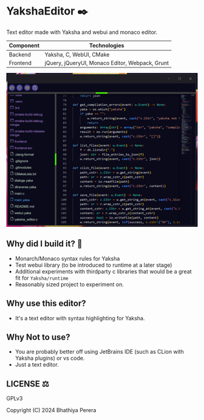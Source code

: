 # YakshaEditor ✒️

Text editor made with Yaksha and webui and monaco editor.

| Component | Technologies                                    |
|-----------|-------------------------------------------------|
| Backend   | Yaksha, C, WebUI, CMake                         |
| Frontend  | jQuery, jQueryUI, Monaco Editor, Webpack, Grunt |

![YakshaEditor](https://github.com/YakshaLang/YakshaEditor/blob/main/screenshot.png)

## Why did I build it? 🤔

- Monarch/Monaco syntax rules for Yaksha
- Test webui library (to be introduced to runtime at a later stage)
- Additional experiments with thirdparty c libraries that would be a great fit for `Yaksha/runtime`
- Reasonably sized project to experiment on.

## Why use this editor?

- It's a text editor with syntax highlighting for Yaksha.

## Why Not to use?

- You are probably better off using JetBrains IDE (such as CLion with Yaksha plugins) or vs code.
- Just a text editor.

## LICENSE ⚖️

GPLv3

Copyright (C) 2024 Bhathiya Perera 
